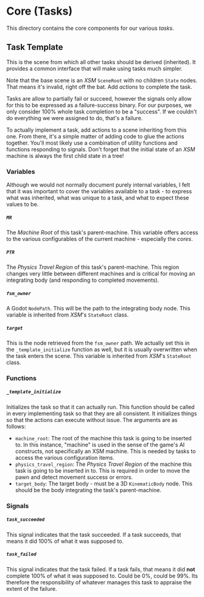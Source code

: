 # Core (Tasks)
This directory contains the core components for our various *tasks*.

## Task Template
This is the scene from which all other tasks should be derived (inherited). It provides a common interface that will make using tasks much simpler.

Note that the base scene is an *XSM* `SceneRoot` with no children `State` nodes. That means it's invalid, right off the bat. Add *actions* to complete the task. 

Tasks are allow to partially fail or succeed, however the signals only allow for this to be expressed as a failure-success binary. For our purposes, we only consider 100% whole task completion to be a "success". If we couldn't do everything we were assigned to do, that's a failure.

To actually implement a task, add actions to a scene inheriting from this one. From there, it's a simple matter of adding code to glue the actions together. You'll most likely use a combination of utility functions and functions responding to signals. Don't forget that the initial state of an *XSM* machine is always the first child state in a tree!

### Variables
Although we would not normally document purely internal variables, I felt that it was important to cover the variables available to a task - to express what was inherited, what was unique to a task, and what to expect these values to be.

##### `MR`
The *Machine Root* of this task's parent-machine. This variable offers access to the various configurables of the current machine - especially the *cores*.

##### `PTR`
The *Physics Travel Region* of this task's parent-machine. This region changes very little between different machines and is critical for moving an integrating body (and responding to completed movements).

##### `fsm_owner`
A Godot `NodePath`. This will be the path to the integrating body node. This variable is inherited from *XSM*'s `StateRoot` class. 

##### `target`
This is the node retrieved from the `fsm_owner` path. We actually set this in the `_template_initialize` function as well, but it is usually overwritten when the task enters the scene. This variable is inherited from *XSM*'s `StateRoot` class.

### Functions
##### `_template_initialize`
Initializes the task so that it can actually run. This function should be called in every implementing task so that they are all consistent. It initializes things so that the actions can execute without issue. The arguments are as follows:

- `machine_root`: The root of the machine this task is going to be inserted to. In this instance, "machine" is used in the sense of the game's AI constructs, not specifically an XSM machine. This is needed by tasks to access the various configuration items.
- `physics_travel_region`: The *Physics Travel Region* of the machine this task is going to be inserted in to. This is required in order to move the pawn and detect movement success or errors.
- `target_body`: The target body - must be a 3D `KinematicBody` node. This should be the body integrating the task's parent-machine.

### Signals
##### `task_succeeded`
This signal indicates that the task succeeded. If a task succeeds, that means it did 100% of what it was supposed to.

##### `task_failed`
This signal indicates that the task failed. If a task fails, that means it did **not** complete 100% of what it was supposed to. Could be 0%, could be 99%. Its therefore the responsibility of whatever manages this task to appraise the extent of the failure.